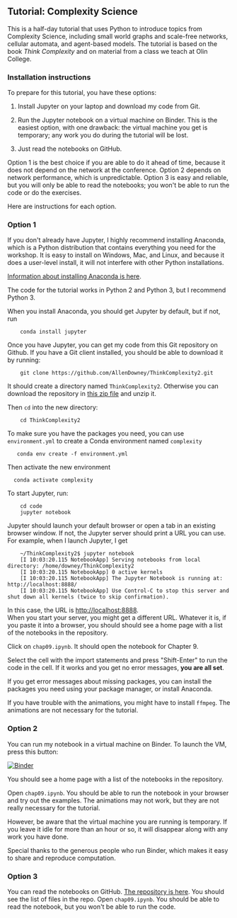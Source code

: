## Tutorial: Complexity Science

This is a half-day tutorial that uses Python to introduce topics from Complexity
Science, including small world graphs and scale-free networks, cellular automata,
and agent-based models.  The tutorial is based on the book _Think Complexity_ and
on material from a class we teach at Olin College.


### Installation instructions

To prepare for this tutorial, you have these options:

1) Install Jupyter on your laptop and download my code from Git.

2) Run the Jupyter notebook on a virtual machine on Binder.
This is the easiest option, with one drawback: the virtual machine you get is temporary;
any work you do during the tutorial will be lost.

3) Just read the notebooks on GitHub.

Option 1 is the best choice if you are able to do it ahead of time, because it does not depend on the network at the conference.  Option 2 depends on network performance, which is unpredictable.  Option 3 is easy and reliable,
but you will only be able to read the notebooks; you won't be able to run the code or do the exercises.

Here are instructions for each option.

### Option 1

If you don't already have Jupyter, I highly recommend installing Anaconda, which is a Python distribution that contains everything you need for the workshop.  It is easy to install on Windows, Mac, and Linux, and because it does a
user-level install, it will not interfere with other Python installations.

[Information about installing Anaconda is here](https://www.anaconda.com/distribution/).

The code for the tutorial works in Python 2 and Python 3, but I recommend Python 3.

When you install Anaconda, you should get Jupyter by default, but if not, run

```
    conda install jupyter
```

Once you have Jupyter, you can get my code from  this Git repository on Github.  If you have a Git client installed, you should be able to download it by running:

```
    git clone https://github.com/AllenDowney/ThinkComplexity2.git
```

It should create a directory named `ThinkComplexity2`.
Otherwise you can download the repository in [this zip file](https://github.com/AllenDowney/ThinkComplexity2/archive/master.zip)
and unzip it.

Then `cd` into the new directory:

```
    cd ThinkComplexity2
```

To make sure you have the packages you need, you can use `environment.yml`
to create a Conda environment named `complexity`

```
   conda env create -f environment.yml
```

Then activate the new environment

 ```
   conda activate complexity
```

To start Jupyter, run:

```
    cd code
    jupyter notebook
```

Jupyter should launch your default browser or open a tab in an existing browser window.
If not, the Jupyter server should print a URL you can use.  For example, when I launch Jupyter, I get

```
    ~/ThinkComplexity2$ jupyter notebook
    [I 10:03:20.115 NotebookApp] Serving notebooks from local directory: /home/downey/ThinkComplexity2
    [I 10:03:20.115 NotebookApp] 0 active kernels
    [I 10:03:20.115 NotebookApp] The Jupyter Notebook is running at: http://localhost:8888/
    [I 10:03:20.115 NotebookApp] Use Control-C to stop this server and shut down all kernels (twice to skip confirmation).
```

In this case, the URL is [http://localhost:8888](http://localhost:8888).  
When you start your server, you might get a different URL.
Whatever it is, if you paste it into a browser, you should should see a home page with a list of the
notebooks in the repository.

Click on `chap09.ipynb`.  It should open the notebook for Chapter 9.

Select the cell with the import statements and press "Shift-Enter" to run the code in the cell.
If it works and you get no error messages, **you are all set**.  

If you get error messages about missing packages, you can install the packages you need using your
package manager, or install Anaconda.

If you have trouble with the animations, you might have to install `ffmpeg`.  The animations are not necessary
for the tutorial.


### Option 2

You can run my notebook in a virtual machine on Binder. To launch the VM, press this button:

 [![Binder](https://mybinder.org/badge.svg)](https://mybinder.org/v2/gh/AllenDowney/ThinkComplexity2/master)

You should see a home page with a list of the notebooks in the repository.

Open `chap09.ipynb`. You should be able to run the notebook in your browser 
and try out the examples.  The animations may not work, but they are not really necessary for the tutorial.

However, be aware that the virtual machine you are running is temporary.
If you leave it idle for more than an hour or so, it will disappear along with any work you have done.

Special thanks to the generous people who run Binder, which makes it easy to share and reproduce computation.

### Option 3

You can read the notebooks on GitHub.  [The repository is here](https://github.com/AllenDowney/ThinkComplexity2/tree/master/code).
You should see the list of files in the repo.   Open `chap09.ipynb`.
You should be able to read the notebook, but you won't be able to run the code.

